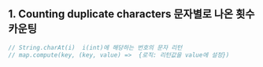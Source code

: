 ## 1. Counting duplicate characters 문자별로 나온 횟수 카운팅  

```java  
// String.charAt(i)  i(int)에 해당하는 번호의 문자 리턴  
// map.compute(key, (key, value) =>  {로직: 리턴값을 value에 설정})  
```
<!--stackedit_data:
eyJoaXN0b3J5IjpbLTI0NzQwNzM1NV19
-->